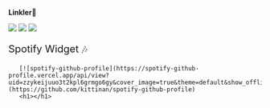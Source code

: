 <html>
  <body>
      <p><b>Linkler🔗</b></p>
       <a href="https://open.spotify.com/user/zzykeijuuo3t2kpl6grmgo6gy" target="blank_">
        <img src="https://img.shields.io/badge/-Spotify-00FFAA?logo=spotify&logoColor=white&logoWidth=25"></a>
       <a href="https://steamcommunity.com/id/saturntr/" target="blank_">
        <img src="https://img.shields.io/badge/-Steam-0B0B0B?logo=steam&logoColor=white&logoWidth=25"></a>
        <a href="https://www.instagram.com/mstfyvzk" target="blank_">
        <img src="https://img.shields.io/badge/-Instagram-FD05A0?logo=instagram&logoColor=white&logoWidth=25"></a>
       <br>
       <p style="font-size: 20px;">Spotify Widget 🎶</p>
       
       [![spotify-github-profile](https://spotify-github-profile.vercel.app/api/view?uid=zzykeijuuo3t2kpl6grmgo6gy&cover_image=true&theme=default&show_offline=true&background_color=171717&interchange=false&bar_color=08f000)](https://github.com/kittinan/spotify-github-profile)
       <h1></h1>
  </body>
</html>
